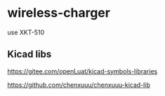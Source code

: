 # wireless-charger

use XKT-510

## Kicad libs

https://gitee.com/openLuat/kicad-symbols-libraries

https://github.com/chenxuuu/chenxuuu-kicad-lib

